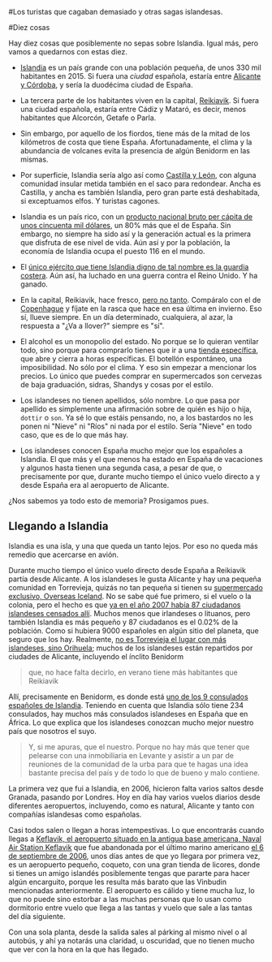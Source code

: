 #Los turistas que cagaban demasiado y otras sagas islandesas.

#Diez cosas

Hay diez cosas que posiblemente no sepas sobre Islandia. Igual más, pero vamos a quedarnos con estas diez.

* [Islandia](https://es.wikipedia.org/wiki/Islandia) es un país grande con una población pequeña, de unos 330 mil habitantes en 2015. Si fuera una *ciudad* española, estaría entre [Alicante y Córdoba](https://es.wikipedia.org/wiki/Anexo:Municipios_de_Espa%C3%B1a_por_poblaci%C3%B3n), y sería la duodécima ciudad de España.
* La tercera parte de los habitantes viven en la capital, [Reikiavik](https://es.wikipedia.org/wiki/Reikiavik). Si fuera una ciudad española, estaría entre Cádiz y Mataró, es decir, menos habitantes que Alcorcón, Getafe o Parla.
* Sin embargo, por aquello de los fiordos, tiene más de la mitad de
  los kilómetros de costa que tiene España. Afortunadamente, el clima
  y la abundancia de volcanes evita la presencia de algún Benidorm en
  las mismas.

* Por superficie, Islandia sería algo así como
  [Castilla y León](https://es.wikipedia.org/wiki/Anexo:Comunidades_y_ciudades_aut%C3%B3nomas_de_Espa%C3%B1a),
  con alguna comunidad insular metida también en el saco para
  redondear. Ancha es Castilla, y ancha es también Islandia, pero gran
  parte está deshabitada, si exceptuamos elfos. Y turistas cagones.

* Islandia es un país rico, con un
  [producto nacional bruto per cápita de unos cincuenta mil dólares](http://www.wolframalpha.com/input/?i=gdp+per+capita+spain+iceland),
  un 80% más que el de España. Sin embargo, no siempre ha sido así y
  la generación actual es la primera que disfruta de ese nivel de
  vida. Aún así y por la población, la economía de Islandia ocupa el
  puesto 116 en el mundo.

* El
  [único ejército que tiene Islandia digno de tal nombre es la guardia costera](https://en.wikipedia.org/wiki/Military_of_Iceland). Aún
  así, ha luchado en una guerra contra el Reino Unido. Y ha ganado.

* En la capital, Reikiavik, hace fresco,
  [pero no tanto](http://es.climate-data.org/location/764736/). Compáralo
  con el de [Copenhague](http://es.climate-data.org/location/139524/)
  y fíjate en la rasca que hace en esa última en invierno. Eso sí, llueve
  siempre. En un día determinado, cualquiera, al azar, la respuesta a
  "¿Va a llover?" siempre es "sí". 

* El alcohol es un monopolio del estado. No porque se lo quieran
  ventilar todo, sino porque para comprarlo tienes que ir a una [tienda específica](http://www.vinbudin.is/), que abre y cierra a horas
  específicas. El botellón espontáneo, una imposibilidad. No sólo por
  el clima. Y eso sin empezar a mencionar los precios. Lo único que puedes comprar en supermercados son cervezas de baja graduación, sidras, Shandys y cosas por el estilo.

* Los islandeses no tienen apellidos, sólo nombre. Lo que pasa por
  apellido es simplemente una afirmación sobre de quién es hijo o
  hija, `dottir` o `son`. Ya sé lo que estáis pensando, no, a los
  bastardos no les ponen ni "Nieve" ni "Ríos" ni nada por el estilo. Sería "Nieve" en todo caso, que es de lo que más hay.

* Los islandeses conocen España mucho mejor que los españoles a
  Islandia. El que más y el que menos ha estado en España de
  vacaciones y algunos hasta tienen una segunda casa, a pesar de que,
  o precisamente por que, durante mucho tiempo el único vuelo directo
  a y desde España era al aeropuerto de Alicante.

¿Nos sabemos ya todo esto de memoria? Prosigamos pues.

## Llegando a Islandia

Islandia es una isla, y una que queda un tanto lejos. Por eso no queda más remedio que acercarse en avión. 

Durante mucho tiempo el único vuelo directo desde España a Reikiavik
partía desde Alicante. A los islandeses le gusta Alicante y hay una
pequeña comunidad en Torrevieja, quizás no tan pequeña si tienen su
[supermercado exclusivo, Overseas Iceland](http://www.mydestination.com/alicante/shopping/181478/iceland-overseas-supermarket). No
se sabe qué fue primero, si el vuelo o la colonia, pero el hecho es
que
[ya en el año 2007 había 87 ciudadanos islandeses censados allí](http://elpais.com/diario/2007/07/09/cvalenciana/1184008682_850215.html). Muchos
menos que irlandeses o lituanos, pero también Islandia es más
pequeño y 87 ciudadanos es el 0.02% de la población. Como si hubiera
9000 españoles en algún sitio del planeta, que seguro que los
hay. Realmente,
[no es Torrevieja el lugar con más islandeses, sino Orihuela](http://epa.com.es/padron/islandeses-en-alicante-alacant/);
muchos de los islandeses están repartidos por ciudades de Alicante,
incluyendo el ínclito Benidorm

>que, no hace falta decirlo, en verano tiene más habitantes que
>Reikiavik

Allí, precisamente en Benidorm, es donde está
[uno de los 9 consulados españoles de Islandia](http://www.embassypages.com/missions/embassy5625/). Teniendo
en cuenta que Islandia sólo tiene 234 consulados, hay muchos más
consulados islandeses en España que en África. Lo que explica que los
islandeses conozcan mucho mejor nuestro país que nosotros el suyo.

>Y, si me apuras, que el nuestro. Porque no hay más que tener que
>pelearse con una inmobiliaria en Levante y asistir a un par de
>reuniones de la comunidad de la urba para que te hagas una idea
>bastante precisa del país y de todo lo que de bueno y malo contiene.

La primera vez que fui a Islandia, en 2006, hicieron falta varios
saltos desde Granada, pasando por Londres. Hoy en día hay varios
vuelos diarios desde diferentes aeropuertos, incluyendo, como es
natural, Alicante y tanto con compañías islandesas como
españolas.

Casi todos salen o llegan a horas intempestivas. Lo que encontrarás
cuando llegas a
[Keflavik, el aeropuerto situado en la antigua base americana, Naval Air Station Keflavik](http://www.embassypages.com/missions/embassy5625/)
que fue abandonada por el último marino americano
[el 6 de septiembre de 2006](https://en.wikipedia.org/wiki/Naval_Air_Station_Keflavik),
unos días antes de que yo llegara por primera vez, es un aeropuerto
pequeño, coqueto, con una gran tienda de licores, donde si tienes un
amigo islandés posiblemente tengas que pararte para hacer algún
encarguito, porque les resulta más barato que las Vinbudin mencionadas
anteriormente. El aeropuerto es cálido y tiene mucha luz, lo que no
puede sino estorbar a las muchas personas que lo usan como dormitorio
entre vuelo que llega a las tantas y vuelo que sale a las tantas del
día siguiente.

Con una sola planta, desde la salida sales al párking al mismo nivel o
al autobús, y ahí ya notarás una claridad, u oscuridad, que no tienen
mucho que ver con la hora en la que has llegado. 



